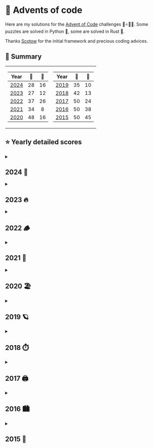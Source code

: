 # 🎁 Advents of code

Here are my solutions for the [Advent of Code](https://adventofcode.com) challenges 🎄⭐🎅🏻.
Some puzzles are solved in Python 🐍, some are solved in Rust 🦀.

Thanks [Scotow](https://github.com/scotow) for the initial framework and precious coding advices.

## 🎄 Summary
<table>
<tr VALIGN = TOP>
<td>

Year          |   🐍   |   🦀  |
:---:         | :---:  | :--: |
[2024](#2024) | 28     | 16
[2023](#2023) | 27     | 12
[2022](#2022) | 37     | 26
[2021](#2021) | 34     | 8 
[2020](#2020) | 48     | 16
</td>
<td>

Year           |   🐍   |   🦀  |
:---:          | :----: | :--: |
[2019](#2019) | 35     | 10
[2018](#2018) | 42     | 13
[2017](#2017) | 50     | 24
[2016](#2016) | 50     | 38
[2015](#2015) | 50     | 45
</td>
</tr> 

</table>


## ⭐ Yearly detailed scores

<details>
    <summary> 
    <a id="2024"><h2>2024 🎂</h2></a>
    </summary>

| Day | Title                                                                       | Python                                                                                    | Rust |
| :-: | :---------------------------------------------------------------------------| :---------------------------------------------------------------------------------------: | :---------------------------------------------------------------------------------------:|
| 01 | [Historian Hysteria      ](events/2024/01/01.md#day-1-historian-hysteria)    | [⭐⭐](https://github.com/baptistecottier/advents-of-code/tree/main/events/2024/01/01.py) | [⭐⭐](https://github.com/baptistecottier/advents-of-code/tree/main/events/2024/01/01.rs) |
| 02 | [Red-Nosed Reports       ](events/2024/02/02.md#day-2-red-nosed-reports)     | [⭐⭐](https://github.com/baptistecottier/advents-of-code/tree/main/events/2024/02/02.py) | [⭐⭐](https://github.com/baptistecottier/advents-of-code/tree/main/events/2024/02/02.rs) |
| 03 | [Mull It Over            ](events/2024/03/03.md#day-3-mull-it-over)          | [⭐⭐](https://github.com/baptistecottier/advents-of-code/tree/main/events/2024/03/03.py) | [⭐⭐](https://github.com/baptistecottier/advents-of-code/tree/main/events/2024/03/03.rs) |
| 04 | [Ceres Search            ](events/2024/04/04.md#day-4-ceres-search)          | [⭐⭐](https://github.com/baptistecottier/advents-of-code/tree/main/events/2024/04/04.py) | [⭐⭐](https://github.com/baptistecottier/advents-of-code/tree/main/events/2024/04/04.rs) |
| 05 | [Print Queue             ](events/2024/05/05.md#day-5-print-queue)           | [⭐⭐](https://github.com/baptistecottier/advents-of-code/tree/main/events/2024/05/05.py) | [⭐⭐](https://github.com/baptistecottier/advents-of-code/tree/main/events/2024/05/05.rs) |
| 06 | [Guard Gallivant         ](events/2024/06/06.md#day-6-guard-gallivant)       | [⭐⭐](https://github.com/baptistecottier/advents-of-code/tree/main/events/2024/06/06.py) |
| 07 | [Bridge Repair           ](events/2024/07/07.md#day-7-bridge-repair)         | [⭐⭐](https://github.com/baptistecottier/advents-of-code/tree/main/events/2024/07/07.py) |
| 08 | [Resonant Collinearity   ](events/2024/08/08.md#day-8-resonant-collinearity) | [⭐⭐](https://github.com/baptistecottier/advents-of-code/tree/main/events/2024/08/08.py) | [⭐⭐](https://github.com/baptistecottier/advents-of-code/tree/main/events/2024/08/08.rs) |
| 09 | [Disk Fragmenter         ](events/2024/09/09.md#day-9-disk-fragmenter)       | [⭐⭐](https://github.com/baptistecottier/advents-of-code/tree/main/events/2024/09/09.py) |
| 10 | [Hoof It                 ](events/2024/10/10.md#day-10-hoof-it)              | [⭐⭐](https://github.com/baptistecottier/advents-of-code/tree/main/events/2024/10/10.py) |
| 11 | [Plutonian Pebbles       ](events/2024/11/11.md#day-11-plutonian-pebbles)    | [⭐⭐](https://github.com/baptistecottier/advents-of-code/tree/main/events/2024/11/11.py) | [⭐⭐](https://github.com/baptistecottier/advents-of-code/tree/main/events/2024/11/11.rs) |
| 12 | [Garden Groups           ](events/2024/12/12.md#day-12-garden-groups)        | [⭐⭐](https://github.com/baptistecottier/advents-of-code/tree/main/events/2024/12/12.py) |
| 13 | [Claw Contrapion         ](events/2024/13/13.md#day-13-claw-contraption)     | [⭐⭐](https://github.com/baptistecottier/advents-of-code/tree/main/events/2024/13/13.py) | [⭐⭐](https://github.com/baptistecottier/advents-of-code/tree/main/events/2024/13/13.rs) |
| 14 | [Restroom Redoubt        ](events/2024/14/14.md#day-14-restroom-redoubt)     | [⭐⭐](https://github.com/baptistecottier/advents-of-code/tree/main/events/2024/14/14.py) |
| 15 | &emsp;&emsp;&emsp;&emsp;🔒
| 16 | &emsp;&emsp;&emsp;&emsp;🔒
| 17 | &emsp;&emsp;&emsp;&emsp;🔒
| 18 | &emsp;&emsp;&emsp;&emsp;🔒
| 19 | &emsp;&emsp;&emsp;&emsp;🔒
| 20 | &emsp;&emsp;&emsp;&emsp;🔒
| 21 | &emsp;&emsp;&emsp;&emsp;🔒
| 22 | &emsp;&emsp;&emsp;&emsp;🔒
| 23 | &emsp;&emsp;&emsp;&emsp;🔒
| 24 | &emsp;&emsp;&emsp;&emsp;🔒
| 25 | &emsp;&emsp;&emsp;&emsp;🔒

</details>

<details>
    <summary> 
    <a id="2023"><h2>2023 🔥 </h2></a>
    </summary>

| Day | Title                                                                                            |                                         Python                                         |                                          Rust                                          |
| :-: | :----------------------------------------------------------------------------------------------- | :------------------------------------------------------------------------------------: | :------------------------------------------------------------------------------------: |
| 01 | [Trebuchet?!                          ](events/2023/01/01.md#day-1-trebuchet)                       | [⭐⭐](https://github.com/baptistecottier/advents-of-code/tree/main/events/2023/01/01.py) | [⭐⭐](https://github.com/baptistecottier/advents-of-code/tree/main/events/2023/01/01.rs) |
| 02 | [Cube Conundrum                       ](events/2023/02/02.md#day-2-cube-conundrum)                  | [⭐⭐](https://github.com/baptistecottier/advents-of-code/tree/main/events/2023/02/02.py) | [⭐⭐](https://github.com/baptistecottier/advents-of-code/tree/main/events/2023/02/02.rs) |
| 03 | [Gear Ratios                          ](events/2023/03/03.md#day-3-gear-ratios)                     | [⭐⭐](https://github.com/baptistecottier/advents-of-code/tree/main/events/2023/03/03.py) |                                                                                        |
| 04 | [Scratchcards                         ](events/2023/04/04.md#day-4-scratchcards)                    | [⭐⭐](https://github.com/baptistecottier/advents-of-code/tree/main/events/2023/04/04.py) | [⭐⭐](https://github.com/baptistecottier/advents-of-code/tree/main/events/2023/04/04.rs) |
| 05 | [If You Give A Seed A Fertilizer&emsp;](events/2023/05/05.md#day-5-if-you-give-a-seed-a-fertilizer) | [⭐⭐](https://github.com/baptistecottier/advents-of-code/tree/main/events/2023/05/05.py) |                                                                                        |
| 06 | [Wait For It                          ](events/2023/06/06.md#day-6-wait-for-it)                     | [⭐⭐](https://github.com/baptistecottier/advents-of-code/tree/main/events/2023/06/06.py) | [⭐⭐](https://github.com/baptistecottier/advents-of-code/tree/main/events/2023/06/06.rs) |
| 07 | [Camel Cards                          ](events/2023/07/07.md#day-7-camel-cards)                     | [⭐⭐](https://github.com/baptistecottier/advents-of-code/tree/main/events/2023/07/07.py) | [⭐⭐](https://github.com/baptistecottier/advents-of-code/tree/main/events/2023/07/07.rs) |
| 08 | [Haunted Wasteland                    ](events/2023/08/08.md#day-8-haunted-wasteland)               | [⭐⭐](https://github.com/baptistecottier/advents-of-code/tree/main/events/2023/08/08.py) |                                                                                        |
| 09 | [Mirage Maintenance                   ](events/2023/09/09.md#day-9-mirage-maintenance)              | [⭐⭐](https://github.com/baptistecottier/advents-of-code/tree/main/events/2023/09/09.py) | [⭐⭐](https://github.com/baptistecottier/advents-of-code/tree/main/events/2023/09/09.rs) |
| 10 | [Pipe Maze                            ](events/2023/10/10.md#day-10-pipe-maze)                      | [⭐⭐](https://github.com/baptistecottier/advents-of-code/tree/main/events/2023/10/10.py) |                                                                                        |
| 11 | [Cosmic Expansion                     ](events/2023/11/11.md#day-11-cosmic-expansion)               | [⭐⭐](https://github.com/baptistecottier/advents-of-code/tree/main/events/2023/11/11.py) |                                                                                        |
| 12 | [Hot Springs                          ](events/2023/12/12.md#day-12-hot-springs)                    | [⭐  ](https://github.com/baptistecottier/advents-of-code/tree/main/events/2023/12/12.py) |                                                                                        |
| 13 | [Point of Incidence                   ](events/2023/13/13.md#day-13-point-of-incidence)             | [⭐⭐](https://github.com/baptistecottier/advents-of-code/tree/main/events/2023/13/13.py) |                                                                                        |
| 14 | [Parabolic Reflector Dish             ](events/2023/14/14.md#day-14-parabolic-reflector-dish)       | [⭐⭐](https://github.com/baptistecottier/advents-of-code/tree/main/events/2023/14/14.py) |                                                                                        |
| 15 | [Lens Library                         ](events/2023/15/15.md#day-15-lens-library)                   | [⭐⭐](https://github.com/baptistecottier/advents-of-code/tree/main/events/2023/15/15.py) | [⭐⭐](https://github.com/baptistecottier/advents-of-code/tree/main/events/2023/15/15.rs) |
| 16 | [The Floor Will Be Lava               ](events/2023/16/16.md#day-16-the-floor-will-be-lava)         | [⭐⭐](https://github.com/baptistecottier/advents-of-code/tree/main/events/2023/16/16.py) |                                                                                        |
| 17 | Clumsy Crucible                                                                                  |                                                                                        |                                                                                        |
| 18 | [Lavaduct Lagoon                      ](events/2023/18/18.md#day-18-lavaduct-lagoon)                | [⭐  ](https://github.com/baptistecottier/advents-of-code/tree/main/events/2023/18/18.py) |                                                                                        |
| 19 | [Aplenty                              ](events/2023/19/19.md#day-19-aplenty)                        | [⭐  ](https://github.com/baptistecottier/advents-of-code/tree/main/events/2023/19/19.py) |                                                                                        |
| 20 | Pulse Propagation                                                                                |                                                                                        |                                                                                        |
| 21 | Step Counter                                                                                     |                                                                                        |                                                                                        |
| 22 | Sand Slabs                                                                                       |                                                                                        |                                                                                        |
| 23 | A Long Walk                                                                                      |                                                                                        |                                                                                        |
| 24 | [Never Tell Me The Odds               ](events/2023/24/24.md#day-24-never-tell-me-the-odds)         | [⭐  ](https://github.com/baptistecottier/advents-of-code/tree/main/events/2023/24/24.py) |                                                                                        |
| 25 | Snowverload                                                                                      |                                                                                        |                                                                                        |

</details>

<details>
    <summary> 
    <a id="2022"><h2>2022 🪵 </h2></a>
    </summary>

| Day | Title                                                                               |                                         Python                                         |                                          Rust                                          |
| :-: | :---------------------------------------------------------------------------------- | :------------------------------------------------------------------------------------: | :------------------------------------------------------------------------------------: |
| 01 | [Calorie Counting          ](events/2022/01/01.md#day-1-calorie-counting)            | [⭐⭐](https://github.com/baptistecottier/advents-of-code/tree/main/events/2022/01/01.py) | [⭐⭐](https://github.com/baptistecottier/advents-of-code/tree/main/events/2022/01/01.rs) |
| 02 | [Rock Paper Scissors       ](events/2022/02/02.md#day-2-rock-paper-scissors)         | [⭐⭐](https://github.com/baptistecottier/advents-of-code/tree/main/events/2022/02/02.py) | [⭐⭐](https://github.com/baptistecottier/advents-of-code/tree/main/events/2022/02/02.rs) |
| 03 | [Rucksack Reorganization   ](events/2022/03/03.md#day-3-rucksack-reorganization)     | [⭐⭐](https://github.com/baptistecottier/advents-of-code/tree/main/events/2022/03/03.py) | [⭐⭐](https://github.com/baptistecottier/advents-of-code/tree/main/events/2022/03/03.rs) |
| 04 | [Camp Cleanup              ](events/2022/04/04.md#day-4-camp-cleanup)                | [⭐⭐](https://github.com/baptistecottier/advents-of-code/tree/main/events/2022/04/04.py) | [⭐⭐](https://github.com/baptistecottier/advents-of-code/tree/main/events/2022/04/04.rs) |
| 05 | [Supply Stacks             ](events/2022/05/05.md#day-5-supply-stacks)               | [⭐⭐](https://github.com/baptistecottier/advents-of-code/tree/main/events/2022/05/05.py) | [⭐⭐](https://github.com/baptistecottier/advents-of-code/tree/main/events/2022/05/05.rs) |
| 06 | [Tuning Trouble            ](events/2022/06/06.md#day-6-tuning-trouble)              | [⭐⭐](https://github.com/baptistecottier/advents-of-code/tree/main/events/2022/06/06.py) | [⭐⭐](https://github.com/baptistecottier/advents-of-code/tree/main/events/2022/06/06.rs) |
| 07 | [No Space Left On Device   ](events/2022/07/07.md#day-7-no-space-left-on-device)     | [⭐⭐](https://github.com/baptistecottier/advents-of-code/tree/main/events/2022/07/07.py) | [⭐⭐](https://github.com/baptistecottier/advents-of-code/tree/main/events/2022/07/07.rs) |
| 08 | [Treetop Tree House        ](events/2022/08/08.md#day-8-treetop-tree-house)          | [⭐⭐](https://github.com/baptistecottier/advents-of-code/tree/main/events/2022/08/08.py) |                                                                                        |
| 09 | [Rope Bridge               ](events/2022/09/09.md#day-9-rope-bridge)                 | [⭐⭐](https://github.com/baptistecottier/advents-of-code/tree/main/events/2022/09/09.py) | [⭐⭐](https://github.com/baptistecottier/advents-of-code/tree/main/events/2022/09/09.rs) |
| 10 | [Cathode-Ray Tube          ](events/2022/10/10.md#day-10-cathode-ray-tube)           | [⭐⭐](https://github.com/baptistecottier/advents-of-code/tree/main/events/2022/10/10.py) | [⭐⭐](https://github.com/baptistecottier/advents-of-code/tree/main/events/2022/10/10.rs) |
| 11 | [Monkey in the Middle      ](events/2022/11/11.md#day-11-monkey-in-the-middle)       | [⭐⭐](https://github.com/baptistecottier/advents-of-code/tree/main/events/2022/11/11.py) | [⭐⭐](https://github.com/baptistecottier/advents-of-code/tree/main/events/2022/11/11.rs) |
| 12 | [Hill Climbing Algorithm   ](events/2022/12/12.md#day-12-hill-climbing-algorithm)    | [⭐⭐](https://github.com/baptistecottier/advents-of-code/tree/main/events/2022/12/12.py) | [⭐⭐](https://github.com/baptistecottier/advents-of-code/tree/main/events/2022/12/12.rs) |
| 13 | [Distress Signal           ](events/2022/13/13.md#day-13-distress-signal)            | [⭐⭐](https://github.com/baptistecottier/advents-of-code/tree/main/events/2022/13/13.py) |                                                                                        |
| 14 | [Regolith Reservoir        ](events/2022/14/14.md#day-14-regolith-reservoir)         | [⭐⭐](https://github.com/baptistecottier/advents-of-code/tree/main/events/2022/14/14.py) | [⭐⭐](https://github.com/baptistecottier/advents-of-code/tree/main/events/2022/14/14.rs) |
| 15 | [Beacon Exclusion Zone     ](events/2022/15/15.md#day-15-beacon-exclusion-zone)      | [⭐⭐](https://github.com/baptistecottier/advents-of-code/tree/main/events/2022/15/15.py) |                                                                                        |
| 16 | Proboscidea Volcanium       |                                                                                        |                                                                                        |
| 17 | Pyroclastic Flow            |                                                                                        |                                                                                        |
| 18 | [Boiling Boulders          ](events/2022/18/18.md#day-18-boiling-boulders)           | [⭐  ](https://github.com/baptistecottier/advents-of-code/tree/main/events/2022/18/18.py) |                                                                                        |
| 19 | Not Enough Minerals         |                                                                                        |                                                                                        |
| 20 | [Grove Positioning System  ](events/2022/20/20.md#day-20-grove-positioning-system)   | [⭐⭐](https://github.com/baptistecottier/advents-of-code/tree/main/events/2022/20/20.py) |                                                                                        |
| 21 | [Monkey Math               ](events/2022/21/21.md#day-21-monkey-math)                | [⭐⭐](https://github.com/baptistecottier/advents-of-code/tree/main/events/2022/21/21.py) |                                                                                        |
| 22 | Monkey Map                  |                                                                                        |                                                                                        |
| 23 | Unstable Diffusion          |                                                                                        |                                                                                        |
| 24 | Blizzard Basin              |                                                                                        |                                                                                        |
| 25 | [Full of Hot Air           ](events/2022/25/25.md#day-25-full-of-hot-air)            | [⭐  ](https://github.com/baptistecottier/advents-of-code/tree/main/events/2022/25/25.py) |                                                                                        |

</details>

<details>
    <summary> 
    <a id="2021"><h2>2021 🪸</h2></a>
    </summary>

| Day | Title                                                                           |                                         Python                                            |                                          Rust                                          |
| :-: | :------------------------------------------------------------------------------ | :------------------------------------------------------------------------------------:    | :------------------------------------------------------------------------------------: |
| 01 | [Sonar Sweep               ](events/2021/01/01.md#day-1-sonar-sweep)             | [⭐⭐](https://github.com/baptistecottier/advents-of-code/tree/main/events/2021/01/01.py) | [⭐⭐](https://github.com/baptistecottier/advents-of-code/tree/main/events/2021/01/01.rs) |
| 02 | [Dive!                     ](events/2021/02/02.md#day-2-dive)                    | [⭐⭐](https://github.com/baptistecottier/advents-of-code/tree/main/events/2021/02/02.py) | [⭐⭐](https://github.com/baptistecottier/advents-of-code/tree/main/events/2021/02/02.rs) |
| 03 | [Binary Diagnostic         ](events/2021/03/03.md#day-3-binary-diagnostic)       | [⭐⭐](https://github.com/baptistecottier/advents-of-code/tree/main/events/2021/03/03.py) |                                                                                        |
| 04 | [Giant Squid               ](events/2021/04/04.md#day-4-giant-squid)             | [⭐⭐](https://github.com/baptistecottier/advents-of-code/tree/main/events/2021/04/04.py) |                                                                                        |
| 05 | [Hydrothermal Venture      ](events/2021/05/05.md#day-5-hydrothermal-venture)    | [⭐⭐](https://github.com/baptistecottier/advents-of-code/tree/main/events/2021/05/05.py) |                                                                                        |
| 06 | [Lanternfish               ](events/2021/06/06.md#day-6-lanternfish)             | [⭐⭐](https://github.com/baptistecottier/advents-of-code/tree/main/events/2021/06/06.py) | [⭐⭐](https://github.com/baptistecottier/advents-of-code/tree/main/events/2021/06/06.rs) |
| 07 | [The Treachery of Whales   ](events/2021/07/07.md#day-7-the-treachery-of-whales) | [⭐⭐](https://github.com/baptistecottier/advents-of-code/tree/main/events/2021/07/07.py) | [⭐⭐](https://github.com/baptistecottier/advents-of-code/tree/main/events/2021/07/07.rs) |
| 08 | [Seven Segment Search      ](events/2021/08/08.md#day-8-seven-segment-search)    | [⭐⭐](https://github.com/baptistecottier/advents-of-code/tree/main/events/2021/08/08.py) |                                                                                        |
| 09 | [Smoke Basin               ](events/2021/09/09.md#day-9-smoke-basin)             | [⭐⭐](https://github.com/baptistecottier/advents-of-code/tree/main/events/2021/09/09.py) |                                                                                        |
| 10 | [Syntax Scoring            ](events/2021/10/10.md#day-10-syntax-scoring)         | [⭐⭐](https://github.com/baptistecottier/advents-of-code/tree/main/events/2021/10/10.py) |                                                                                        |
| 11 | [Dumbo Octopus             ](events/2021/11/11.md#day-11-dumbo-octopus)          | [⭐⭐](https://github.com/baptistecottier/advents-of-code/tree/main/events/2021/11/11.py) |                                                                                        |
| 12 | [Passage Pathing           ](events/2021/12/12.md#day-12-passage-pathing)        | [⭐⭐](https://github.com/baptistecottier/advents-of-code/tree/main/events/2021/12/12.py) |                                                                                        |
| 13 | [Transparent Origami       ](events/2021/13/13.md#day-13-transparent-origami)    | [⭐⭐](https://github.com/baptistecottier/advents-of-code/tree/main/events/2021/13/13.py) |                                                                                        |
| 14 | [Extended Polymerization   ](events/2021/14/14.md#day-14-extended-polymerization)| [⭐⭐](https://github.com/baptistecottier/advents-of-code/tree/main/events/2021/14/14.py) |                                                                                        |
| 15 | [Chiton                    ](events/2021/15/15.md#day-15-chiton)                 | [⭐⭐](https://github.com/baptistecottier/advents-of-code/tree/main/events/2021/15/15.py) |                                                                                        |
| 16 | Packet Decoder                                                                   |                                                                                           |                                                                                        |
| 17 | [Trick Shot                ](events/2021/17/17.md#day-17-trick-shot)             | [⭐⭐](https://github.com/baptistecottier/advents-of-code/tree/main/events/2021/17/17.py) |                                                                                        |
| 18 | Snailfish                                                                        |                                                                                           |                                                                                        |
| 19 | Beacon Scanner                                                                   |                                                                                           |                                                                                        |
| 20 | Trench Map                                                                       |                                                                                           |                                                                                        |
| 21 | Dirac Dice                                                                       |                                                                                           |                                                                                        |
| 22 | Reactor Reboot                                                                   |                                                                                           |                                                                                        |
| 23 | Amphipod                                                                         |                                                                                           |                                                                                        |
| 24 | Arithmetic Logic Unit                                                            |                                                                                           |                                                                                        |
| 25 | [Sea Cucumber            ](events/2021/25/25.md#day-25-sea-cucumber)             | [⭐⭐](https://github.com/baptistecottier/advents-of-code/tree/main/events/2021/17/17.py)                                                                                       |                                                                                        |

</details>

<details>
    <summary> 
    <a id="2020"><h2> 2020 🏖️</h2></a>
    </summary>

| Day | Title                                                                          |                                         Python                                         |                                          Rust                                          |
| :-: | :----------------------------------------------------------------------------- | :------------------------------------------------------------------------------------: | :------------------------------------------------------------------------------------: |
| 01 | [Report Repair             ](events/2020/01/01.md#day-1-report-repair)            | [⭐⭐](https://github.com/baptistecottier/advents-of-code/tree/main/events/2020/01/01.py) | [⭐⭐](https://github.com/baptistecottier/advents-of-code/tree/main/events/2020/01/01.rs) |
| 02 | [Password Philosophy       ](events/2020/02/02.md#day-2-password-philosophy)      | [⭐⭐](https://github.com/baptistecottier/advents-of-code/tree/main/events/2020/02/02.py) | [⭐⭐](https://github.com/baptistecottier/advents-of-code/tree/main/events/2020/02/02.rs) |
| 03 | [Toboggan Trajectory       ](events/2020/03/03.md#day-3-toboggan-trajectory)      | [⭐⭐](https://github.com/baptistecottier/advents-of-code/tree/main/events/2020/03/03.py) | [⭐⭐](https://github.com/baptistecottier/advents-of-code/tree/main/events/2020/03/03.rs) |
| 04 | [Passport Processing       ](events/2020/04/04.md#day-4-passport-processing)      | [⭐⭐](https://github.com/baptistecottier/advents-of-code/tree/main/events/2020/04/04.py) | [⭐⭐](https://github.com/baptistecottier/advents-of-code/tree/main/events/2020/04/04.rs) |
| 05 | [Binary Boarding           ](events/2020/05/05.md#day-5-binary-boarding)          | [⭐⭐](https://github.com/baptistecottier/advents-of-code/tree/main/events/2020/05/05.py) | [⭐⭐](https://github.com/baptistecottier/advents-of-code/tree/main/events/2020/05/05.rs) |
| 06 | [Custom Customs            ](events/2020/06/06.md#day-6-custom-customs)           | [⭐⭐](https://github.com/baptistecottier/advents-of-code/tree/main/events/2020/06/06.py) | [⭐⭐](https://github.com/baptistecottier/advents-of-code/tree/main/events/2020/06/06.rs) |
| 07 | [Handy Haversacks          ](events/2020/07/07.md#day-7-handy-haversacks)         | [⭐⭐](https://github.com/baptistecottier/advents-of-code/tree/main/events/2020/07/07.py) | [⭐⭐](https://github.com/baptistecottier/advents-of-code/tree/main/events/2020/07/07.rs) |
| 08 | [Handheld Halting          ](events/2020/08/08.md#day-8-handheld-halting)         | [⭐⭐](https://github.com/baptistecottier/advents-of-code/tree/main/events/2020/08/08.py) | [⭐⭐](https://github.com/baptistecottier/advents-of-code/tree/main/events/2020/08/08.rs) |
| 09 | [Encoding Error            ](events/2020/09/09.md#day-9-encoding-error)           | [⭐⭐](https://github.com/baptistecottier/advents-of-code/tree/main/events/2020/09/09.py) |                                                                                        |
| 10 | [Adapter Array             ](events/2020/10/10.md#day-10-adapter-array)           | [⭐⭐](https://github.com/baptistecottier/advents-of-code/tree/main/events/2020/10/10.py) |                                                                                        |
| 11 | [Seating System            ](events/2020/11/11.md#day-11-seating-system)          | [⭐⭐](https://github.com/baptistecottier/advents-of-code/tree/main/events/2020/11/11.py) |                                                                                        |
| 12 | [Rain Risk                 ](events/2020/12/12.md#day-12-rain-risk)               | [⭐⭐](https://github.com/baptistecottier/advents-of-code/tree/main/events/2020/12/12.py) |                                                                                        |
| 13 | [Shuttle Search            ](events/2020/13/13.md#day-13-shuttle-search)          | [⭐⭐](https://github.com/baptistecottier/advents-of-code/tree/main/events/2020/13/13.py) |                                                                                        |
| 14 | [Docking Data              ](events/2020/14/14.md#day-14-docking-data)            | [⭐⭐](https://github.com/baptistecottier/advents-of-code/tree/main/events/2020/14/14.py) |                                                                                        |
| 15 | [Rambunctious Recitation   ](events/2020/15/15.md#day-15-rambunctious-recitation) | [⭐⭐](https://github.com/baptistecottier/advents-of-code/tree/main/events/2020/15/15.py) |                                                                                        |
| 16 | [Ticket Translation        ](events/2020/16/16.md#day-16-ticket-translation)      | [⭐⭐](https://github.com/baptistecottier/advents-of-code/tree/main/events/2020/16/16.py) |                                                                                        |
| 17 | [Conway Cubes              ](events/2020/17/17.md#day-17-conway-cubes)            | [⭐⭐](https://github.com/baptistecottier/advents-of-code/tree/main/events/2020/17/17.py) |                                                                                        |
| 18 | [Operation Order           ](events/2020/18/18.md#day-18-operation-order)         | [⭐⭐](https://github.com/baptistecottier/advents-of-code/tree/main/events/2020/18/18.py) |                                                                                        |
| 19 | [Monster Messages          ](events/2020/19/19.md#day-19-monster-messages)        | [⭐⭐](https://github.com/baptistecottier/advents-of-code/tree/main/events/2020/19/19.py) |                                                                                        |
| 20 | [Jurassic Jigsaw           ](events/2020/20/20.md#day-20-jurassic-jigsaw)         | [⭐ ](https://github.com/baptistecottier/advents-of-code/tree/main/events/2020/20/20.py) |                                                                                        |
| 21 | [Allergen Assessment       ](events/2020/21/21.md#day-21-allergen-assessment)     | [⭐⭐](https://github.com/baptistecottier/advents-of-code/tree/main/events/2020/21/21.py) |                                                                                        |
| 22 | [Crab Combat               ](events/2020/22/22.md#day-22-crab-combat)             | [⭐⭐](https://github.com/baptistecottier/advents-of-code/tree/main/events/2020/22/22.py) |                                                                                        |
| 23 | [Crab Cups                 ](events/2020/23/23.md#day-23-crab-cups)               | [⭐⭐](https://github.com/baptistecottier/advents-of-code/tree/main/events/2020/23/23.py) |                                                                                        |
| 24 | [Lobby Layout              ](events/2020/24/24.md#day-24-lobby-layout)            | [⭐⭐](https://github.com/baptistecottier/advents-of-code/tree/main/events/2020/24/24.py) |                                                                                        |
| 25 | [Combo Breaker             ](events/2020/25/25.md#day-25-combo-breaker)           | [ ⭐](https://github.com/baptistecottier/advents-of-code/tree/main/events/2020/25/25.py) |                                                                                        |

</details>

<details>
    <summary> 
    <a id="2019"><h2> 2019 🪐</h2></a>
    </summary>

| Day | Title                                                                                              |                                         Python                                         |                                          Rust                                          |
| :-: | :------------------------------------------------------------------------------------------------- | :------------------------------------------------------------------------------------: | :------------------------------------------------------------------------------------: |
| 01 | [The Tyranny of the Rocket Equation  ](events/2019/01/01.md#day-1-the-tyranny-of-the-rocket-equation) | [⭐⭐](https://github.com/baptistecottier/advents-of-code/tree/main/events/2019/01/01.py) | [⭐⭐](https://github.com/baptistecottier/advents-of-code/tree/main/events/2019/01/01.rs) |
| 02 | [1202 Program Alarm                  ](events/2019/02/02.md#day-2-1202-program-alarm)                 | [⭐⭐](https://github.com/baptistecottier/advents-of-code/tree/main/events/2019/02/02.py) |                                                                                        |
| 03 | [Crossed Wires                       ](events/2019/03/03.md#day-3-crossed-wires)                      | [⭐⭐](https://github.com/baptistecottier/advents-of-code/tree/main/events/2019/03/03.py) |                                                                                        |
| 04 | [Secure Container                    ](events/2019/04/04.md#day-4-secure-container)                   | [⭐⭐](https://github.com/baptistecottier/advents-of-code/tree/main/events/2019/04/04.py) |                                                                                        |
| 05 | [Sunny with a Chance of Asteroids    ](events/2019/05/05.md#day-5-sunny-with-a-chance-of-asteroids)   | [⭐⭐](https://github.com/baptistecottier/advents-of-code/tree/main/events/2019/05/05.py) |                                                                                        |
| 06 | [Universal Orbit Map                 ](events/2019/06/06.md#day-6-universal-orbit-map)                | [⭐⭐](https://github.com/baptistecottier/advents-of-code/tree/main/events/2019/06/06.py) |                                                                                        |
| 07 | [Amplification Circuit               ](events/2019/07/07.md#day-7-amplification-circuit)              | [⭐⭐](https://github.com/baptistecottier/advents-of-code/tree/main/events/2019/07/07.py) |                                                                                        |
| 08 | [Space Image Format                  ](events/2019/08/08.md#day-8-space-image-format)                 | [⭐⭐](https://github.com/baptistecottier/advents-of-code/tree/main/events/2019/08/08.py) |                                                                                        |
| 09 | [Sensor Boost                        ](events/2019/09/09.md#day-9-sensor-boost)                       | [⭐⭐](https://github.com/baptistecottier/advents-of-code/tree/main/events/2019/09/09.py) |                                                                                        |
| 10 | [Monitoring Station                  ](events/2019/10/10.md#day-10-monitoring-station)                | [⭐⭐](https://github.com/baptistecottier/advents-of-code/tree/main/events/2019/10/10.py) |                                                                                        |
| 11 | [Space Police                        ](events/2019/11/11.md#day-11-space-police)                      | [⭐⭐](https://github.com/baptistecottier/advents-of-code/tree/main/events/2019/11/11.py) |                                                                                        |
| 12 | [The N-Body Problem                  ](events/2019/12/12.md#day-12-the-n-body-problem)                | [⭐⭐](https://github.com/baptistecottier/advents-of-code/tree/main/events/2019/12/12.py) |                                                                                        |
| 13 | [Care Package                        ](events/2019/13/13.md#day-13-care-package)                      | [⭐⭐](https://github.com/baptistecottier/advents-of-code/tree/main/events/2019/13/13.py) |                                                                                        |
| 14 | Space Stoichiometry                                                                                |                                                                                        |                                                                                        |
| 15 | [Oxygen System                       ](events/2019/15/15.md#day-15-oxygen-system)                     | [⭐⭐](https://github.com/baptistecottier/advents-of-code/tree/main/events/2019/15/15.py) |                                                                                        |
| 16 | [Flawed Frequency Transmission       ](events/2019/16/16.md#day-16-flawed-frequency-transmission)     | [⭐⭐](https://github.com/baptistecottier/advents-of-code/tree/main/events/2019/16/16.py) |                                                                                        |
| 17 | [Set and Forget                      ](events/2019/17/17.md#day-17-set-and-forget)                    | [⭐  ](https://github.com/baptistecottier/advents-of-code/tree/main/events/2019/17/17.py) |                                                                                        |
| 18 | Many-Worlds Interpretation                                                                         |                                                                                        |                                                                                        |
| 19 | [Tractor Beam                        ](events/2019/19/19.md#day-19-tractor-beam)                      | [⭐⭐](https://github.com/baptistecottier/advents-of-code/tree/main/events/2019/19/19.py) |                                                                                        |
| 20 | Donut Maze                                                                                         |                                                                                        |                                                                                        |
| 21 | Springdroid Adventure                                                                              |                                                                                        |                                                                                        |
| 22 | [Slam Shuffle                        ](events/2019/22/22.md#day-22-slam-shuffle)                      | [⭐⭐](https://github.com/baptistecottier/advents-of-code/tree/main/events/2019/22/22.py) |                                                                                        |
| 23 | Category Six                                                                                       |                                                                                        |                                                                                        |
| 24 | [Planet of Discord                   ](events/2019/24/24.md#day-24-planet-of-discord)                 | [⭐ ](https://github.com/baptistecottier/advents-of-code/tree/main/events/2019/24/24.py) |                                                                                        |
| 25 | Cryostasis                                                                                         |                                                                                        |                                                                                        |

</details>

<details>
    <summary> 
    <a id="2018"><h2> 2018 ⏱️</h2></a>
    </summary>

| Day | Title                                                                                                   |                                         Python                                         |                                          Rust                                          |
| :-: | :------------------------------------------------------------------------------------------------------ | :------------------------------------------------------------------------------------: | :------------------------------------------------------------------------------------: |
| 01 | [Chronal Calibration                   ](events/2018/01/01.md#day-1-chronal-calibration)                   | [⭐⭐](https://github.com/baptistecottier/advents-of-code/tree/main/events/2018/01/01.py) | [⭐⭐](https://github.com/baptistecottier/advents-of-code/tree/main/events/2018/01/01.rs) |
| 02 | [Inventory Management System           ](events/2018/02/02.md#day-2-inventory-management-system)           | [⭐⭐](https://github.com/baptistecottier/advents-of-code/tree/main/events/2018/02/02.py) | [⭐⭐](https://github.com/baptistecottier/advents-of-code/tree/main/events/2018/02/02.rs) |
| 03 | [No Matter How You Slice It            ](events/2018/03/03.md#day-3-no-matter-how-you-slice-it)            | [⭐⭐](https://github.com/baptistecottier/advents-of-code/tree/main/events/2018/03/03.py) | [⭐⭐](https://github.com/baptistecottier/advents-of-code/tree/main/events/2018/03/03.rs) |
| 04 | [Repose Record                         ](events/2018/04/04.md#day-4-repose-record)                         | [⭐⭐](https://github.com/baptistecottier/advents-of-code/tree/main/events/2018/04/04.py) |                                                                                        |
| 05 | [Alchemical Reduction                  ](events/2018/05/05.md#day-5-alchemical-reduction)                  | [⭐⭐](https://github.com/baptistecottier/advents-of-code/tree/main/events/2018/05/05.py) | [⭐⭐](https://github.com/baptistecottier/advents-of-code/tree/main/events/2018/05/05.rs) |
| 06 | [Chronal Coordinates                   ](events/2018/06/06.md#day-6-chronal-coordinates)                   | [⭐⭐](https://github.com/baptistecottier/advents-of-code/tree/main/events/2018/06/06.py) | [⭐⭐](https://github.com/baptistecottier/advents-of-code/tree/main/events/2018/06/06.rs) |
| 07 | [The Sum of Its Parts                  ](events/2018/07/07.md#day-7-the-sum-of-its-parts)                  | [⭐⭐](https://github.com/baptistecottier/advents-of-code/tree/main/events/2018/07/07.py) |                                                                                        |
| 08 | [Memory Maneuver                       ](events/2018/08/08.md#day-8-memory-maneuver)                       | [⭐⭐](https://github.com/baptistecottier/advents-of-code/tree/main/events/2018/08/08.py) |                                                                                        |
| 09 | [Marble Mania                          ](events/2018/09/09.md#day-9-marble-mania)                          | [⭐⭐](https://github.com/baptistecottier/advents-of-code/tree/main/events/2018/09/09.py) |                                                                                        |
| 10 | [The Stars Align                       ](events/2018/10/10.md#day-10-the-stars-align)                      | [⭐⭐](https://github.com/baptistecottier/advents-of-code/tree/main/events/2018/10/10.py) |                                                                                        |
| 11 | [Chronal Charge                        ](events/2018/11/11.md#day-11-chronal-charge)                       | [⭐⭐](https://github.com/baptistecottier/advents-of-code/tree/main/events/2018/11/11.py) |                                                                                        |
| 12 | [Subterranean Sustainability           ](events/2018/12/12.md#day-12-subterranean-sustainability)          | [⭐⭐](https://github.com/baptistecottier/advents-of-code/tree/main/events/2018/12/12.py) |                                                                                        |
| 13 | [Mine Cart Madness                     ](events/2018/13/13.md#day-13-mine-cart-madness)                    | [⭐⭐](https://github.com/baptistecottier/advents-of-code/tree/main/events/2018/13/13.py) |                                                                                        |
| 14 | [Chocolate Charts                      ](events/2018/14/14.md#day-14-chocolate-charts)                     | [⭐⭐](https://github.com/baptistecottier/advents-of-code/tree/main/events/2018/14/14.py) |                                                                                        |
| 15 | Beverage Bandits                                                                                        |                                                                                        |                                                                                        |
| 16 | [Chronal Classification                ](events/2018/16/16.md#day-16-chronal-classification)               | [⭐⭐](https://github.com/baptistecottier/advents-of-code/tree/main/events/2018/16/16.py) |                                                                                        |
| 17 | Reservoir Research                                                                                      |                                                                                        |                                                                                        |
| 18 | [Settlers of The North Pole            ](events/2018/18/18.md#day-18-settlers-of-the-north-pole)           | [⭐⭐](https://github.com/baptistecottier/advents-of-code/tree/main/events/2018/18/18.py) |                                                                                        |
| 19 | [Go With The Flow                      ](events/2018/19/19.md#day-19-go-with-the-flow)                     | [⭐⭐](https://github.com/baptistecottier/advents-of-code/tree/main/events/2018/19/19.py) |                                                                                        |
| 20 | [A Regular Map                         ](events/2018/20/20.md#day-20-a-regular-map)                        | [⭐⭐](https://github.com/baptistecottier/advents-of-code/tree/main/events/2018/20/20.py) |                                                                                        |
| 21 | [Chronal Conversion                    ](events/2018/21/21.md#day-21-chronal-conversion)                   | [⭐  ](https://github.com/baptistecottier/advents-of-code/tree/main/events/2018/21/21.py) |                                                                                        |
| 22 | [Mode Maze                             ](events/2018/22/22.md#day-22-mode-maze)                            | [⭐⭐](https://github.com/baptistecottier/advents-of-code/tree/main/events/2018/22/22.py) |                                                                                        |
| 23 | [Experimental Emergency Teleportation  ](events/2018/23/23.md#day-23-experimental-emergency-teleportation) | [⭐⭐](https://github.com/baptistecottier/advents-of-code/tree/main/events/2018/23/23.py) |                                                                                        |
| 24 | Immune System Simulator 20XX                                                                            |                                                                                        |                                                                                        |
| 25 | [Four-Dimensional Adventure            ](events/2018/25/25.md#day-25-four-dimensional-adventure)           | [⭐  ](https://github.com/baptistecottier/advents-of-code/tree/main/events/2018/25/25.py) |                                                                                        |

</details>

<details>
    <summary> 
    <a id="2017"><h2> 2017 🖨️</h2></a>
    </summary>

| Day | Title                                                                                                        |                                         Python                                         |                                          Rust                                          |
| :-: | :----------------------------------------------------------------------------------------------------------- | :------------------------------------------------------------------------------------: | :------------------------------------------------------------------------------------: |
| 01 | [Inverse Captcha                           ](events/2017/01/01.md#day-1-inverse-captcha)                        | [⭐⭐](https://github.com/baptistecottier/advents-of-code/tree/main/events/2017/01/01.py) | [⭐⭐](https://github.com/baptistecottier/advents-of-code/tree/main/events/2017/01/01.rs) |
| 02 | [Corruption Checksum                       ](events/2017/02/02.md#day-2-corruption-checksum)                    | [⭐⭐](https://github.com/baptistecottier/advents-of-code/tree/main/events/2017/02/02.py) | [⭐⭐](https://github.com/baptistecottier/advents-of-code/tree/main/events/2017/02/02.rs) |
| 03 | [Spiral Memory                             ](events/2017/03/03.md#day-3-spiral-memory)                          | [⭐⭐](https://github.com/baptistecottier/advents-of-code/tree/main/events/2017/03/03.py) | [⭐⭐](https://github.com/baptistecottier/advents-of-code/tree/main/events/2017/03/03.rs) |
| 04 | [High-Entropy Passphrases                  ](events/2017/04/04.md#day-4-high-entropy-passphrases)               | [⭐⭐](https://github.com/baptistecottier/advents-of-code/tree/main/events/2017/04/04.py) | [⭐⭐](https://github.com/baptistecottier/advents-of-code/tree/main/events/2017/04/04.rs) |
| 05 | [A Maze of Twisty Trampolines, All Alike   ](events/2017/05/05.md#day-5-a-maze-of-twisty-trampolines-all-alike) | [⭐⭐](https://github.com/baptistecottier/advents-of-code/tree/main/events/2017/05/05.py) | [⭐⭐](https://github.com/baptistecottier/advents-of-code/tree/main/events/2017/05/05.rs) |
| 06 | [Memory Reallocation                       ](events/2017/06/06.md#day-6-memory-reallocation)                    | [⭐⭐](https://github.com/baptistecottier/advents-of-code/tree/main/events/2017/06/06.py) | [⭐⭐](https://github.com/baptistecottier/advents-of-code/tree/main/events/2017/06/06.rs) |
| 07 | [Recursive Circus                          ](events/2017/07/07.md#day-7-recursive-circus)                       | [⭐⭐](https://github.com/baptistecottier/advents-of-code/tree/main/events/2017/07/07.py) |                                                                                        |
| 08 | [I Heard You Like Registers                ](events/2017/08/08.md#day-8-i-heard-you-like-registers)             | [⭐⭐](https://github.com/baptistecottier/advents-of-code/tree/main/events/2017/08/08.py) | [⭐⭐](https://github.com/baptistecottier/advents-of-code/tree/main/events/2017/08/08.rs) |
| 09 | [Stream Processing                         ](events/2017/09/09.md#day-9-stream-processing)                      | [⭐⭐](https://github.com/baptistecottier/advents-of-code/tree/main/events/2017/09/09.py) | [⭐⭐](https://github.com/baptistecottier/advents-of-code/tree/main/events/2017/09/09.rs) |
| 10 | [Knot Hash                                 ](events/2017/10/10.md#day-10-knot-hash)                             | [⭐⭐](https://github.com/baptistecottier/advents-of-code/tree/main/events/2017/10/10.py) |                                                                                        |
| 11 | [Hex Ed                                    ](events/2017/11/11.md#day-11-hex-ed)                                | [⭐⭐](https://github.com/baptistecottier/advents-of-code/tree/main/events/2017/11/11.py) | [⭐⭐](https://github.com/baptistecottier/advents-of-code/tree/main/events/2017/11/11.rs) |
| 12 | [Digital Plumber                           ](events/2017/12/12.md#day-12-digital-plumber)                       | [⭐⭐](https://github.com/baptistecottier/advents-of-code/tree/main/events/2017/12/12.py) |                                                                                        |
| 13 | [Packet Scanners                           ](events/2017/13/13.md#day-13-packet-scanners)                       | [⭐⭐](https://github.com/baptistecottier/advents-of-code/tree/main/events/2017/13/13.py) | [⭐⭐](https://github.com/baptistecottier/advents-of-code/tree/main/events/2017/13/13.rs) |
| 14 | [Disk Defragmentation                      ](events/2017/14/14.md#day-14-disk-defragmentation)                  | [⭐⭐](https://github.com/baptistecottier/advents-of-code/tree/main/events/2017/14/14.py) |                                                                                        |
| 15 | [Dueling Generators                        ](events/2017/15/15.md#day-15-dueling-generators)                    | [⭐⭐](https://github.com/baptistecottier/advents-of-code/tree/main/events/2017/15/15.py) | [⭐⭐](https://github.com/baptistecottier/advents-of-code/tree/main/events/2017/15/15.rs) |
| 16 | [Permutation Promenade                     ](events/2017/16/16.md#day-16-permutation-promenade)                 | [⭐⭐](https://github.com/baptistecottier/advents-of-code/tree/main/events/2017/16/16.py) |                                                                                        |
| 17 | [Spinlock                                  ](events/2017/17/17.md#day-17-spinlock)                              | [⭐⭐](https://github.com/baptistecottier/advents-of-code/tree/main/events/2017/17/17.py) | [⭐⭐](https://github.com/baptistecottier/advents-of-code/tree/main/events/2017/17/17.rs) |
| 18 | [Duet                                      ](events/2017/18/18.md#day-18-duet)                                  | [⭐⭐](https://github.com/baptistecottier/advents-of-code/tree/main/events/2017/18/18.py) |                                                                                        |
| 19 | [A Series of Tubes                         ](events/2017/19/19.md#day-19-a-series-of-tubes)                     | [⭐⭐](https://github.com/baptistecottier/advents-of-code/tree/main/events/2017/19/19.py) |                                                                                        |
| 20 | [Particle Swarm                            ](events/2017/20/20.md#day-20-particle-swarm)                        | [⭐⭐](https://github.com/baptistecottier/advents-of-code/tree/main/events/2017/20/20.py) |                                                                                        |
| 21 | [Fractal Art                               ](events/2017/21/21.md#day-21-fractal-art)                           | [⭐⭐](https://github.com/baptistecottier/advents-of-code/tree/main/events/2017/21/21.py) |                                                                                        |
| 22 | [Sporifica Virus                           ](events/2017/22/22.md#day-22-sporifica-virus)                       | [⭐⭐](https://github.com/baptistecottier/advents-of-code/tree/main/events/2017/22/22.py) |                                                                                        |
| 23 | [Coprocessor Conflagration                 ](events/2017/23/23.md#day-23-coprocessor-conflagration)             | [⭐⭐](https://github.com/baptistecottier/advents-of-code/tree/main/events/2017/23/23.py) |                                                                                        |
| 24 | [Electromagnetic Moat                      ](events/2017/24/24.md#day-24-electromagnetic-moat)                  | [⭐⭐](https://github.com/baptistecottier/advents-of-code/tree/main/events/2017/24/24.py) |                                                                                        |
| 25 | [The Halting Problem                       ](events/2017/25/25.md#day-25-the-halting-problem)                   | [⭐⭐](https://github.com/baptistecottier/advents-of-code/tree/main/events/2017/25/25.py) |                                                                                        |

</details>

<details>
    <summary> 
    <a id="2016"><h2>2016 🏙️</h2></a>
    </summary>

| Day | Title                                                                                                     |                                         Python                                         |                                          Rust                                          |
| :-: | :-------------------------------------------------------------------------------------------------------- | :------------------------------------------------------------------------------------: | :------------------------------------------------------------------------------------: |
| 01 | [No Time for a Taxicab                 ](events/2016/01/01.md#day-1-no-time-for-a-taxicab)                   | [⭐⭐](https://github.com/baptistecottier/advents-of-code/tree/main/events/2016/01/01.py) | [⭐⭐](https://github.com/baptistecottier/advents-of-code/tree/main/events/2016/01/01.rs) |
| 02 | [Bathroom Security                     ](events/2016/02/02.md#day-2-bathroom-security)                       | [⭐⭐](https://github.com/baptistecottier/advents-of-code/tree/main/events/2016/02/02.py) | [⭐⭐](https://github.com/baptistecottier/advents-of-code/tree/main/events/2016/02/02.rs) |
| 03 | [Squares With Three Sides              ](events/2016/03/03.md#day-3-squares-with-three-sides)                | [⭐⭐](https://github.com/baptistecottier/advents-of-code/tree/main/events/2016/03/03.py) | [⭐⭐](https://github.com/baptistecottier/advents-of-code/tree/main/events/2016/03/03.rs) |
| 04 | [Security Through Obscurity            ](events/2016/04/04.md#day-4-security-through-obscurity)              | [⭐⭐](https://github.com/baptistecottier/advents-of-code/tree/main/events/2016/04/04.py) | [⭐⭐](https://github.com/baptistecottier/advents-of-code/tree/main/events/2016/04/04.rs) |
| 05 | [How About a Nice Game of Chess?       ](events/2016/05/05.md#day-5-how-about-a-nice-game-of-chess)          | [⭐⭐](https://github.com/baptistecottier/advents-of-code/tree/main/events/2016/05/05.py) | [⭐⭐](https://github.com/baptistecottier/advents-of-code/tree/main/events/2016/05/05.rs) |
| 06 | [Signals and Noise                     ](events/2016/06/06.md#day-6-signals-and-noise)                       | [⭐⭐](https://github.com/baptistecottier/advents-of-code/tree/main/events/2016/06/06.py) | [⭐⭐](https://github.com/baptistecottier/advents-of-code/tree/main/events/2016/06/06.rs) |
| 07 | [Internet Protocol Version 7           ](events/2016/07/07.md#day-7-internet-protocol-version-7)             | [⭐⭐](https://github.com/baptistecottier/advents-of-code/tree/main/events/2016/07/07.py) | [⭐⭐](https://github.com/baptistecottier/advents-of-code/tree/main/events/2016/07/07.rs) |
| 08 | [Two-Factor Authentication             ](events/2016/08/08.md#day-8-two-factor-authentication)               | [⭐⭐](https://github.com/baptistecottier/advents-of-code/tree/main/events/2016/08/08.py) | [⭐⭐](https://github.com/baptistecottier/advents-of-code/tree/main/events/2016/08/08.rs) |
| 09 | [Explosives in Cyberspace              ](events/2016/09/09.md#day-9-explosives-in-cyberspace)                | [⭐⭐](https://github.com/baptistecottier/advents-of-code/tree/main/events/2016/09/09.py) | [⭐⭐](https://github.com/baptistecottier/advents-of-code/tree/main/events/2016/09/09.rs) |
| 10 | [Balance Bots                          ](events/2016/10/10.md#day-10-balance-bots)                           | [⭐⭐](https://github.com/baptistecottier/advents-of-code/tree/main/events/2016/10/10.py) | [⭐⭐](https://github.com/baptistecottier/advents-of-code/tree/main/events/2016/10/10.rs) |
| 11 | [Radioisotope Thermoelectric Generators](events/2016/11/11.md#day-11-radioisotope-thermoelectric-generators) | [⭐⭐](https://github.com/baptistecottier/advents-of-code/tree/main/events/2016/11/11.py) | [⭐⭐](https://github.com/baptistecottier/advents-of-code/tree/main/events/2016/11/11.rs) |
| 12 | [Leonardo&#39;s Monorail               ](events/2016/12/12.md#day-12-leonardos-monorail)                     | [⭐⭐](https://github.com/baptistecottier/advents-of-code/tree/main/events/2016/12/12.py) | [⭐⭐](https://github.com/baptistecottier/advents-of-code/tree/main/events/2016/12/12.rs) |
| 13 | [A Maze of Twisty Little Cubicles      ](events/2016/13/13.md#day-13-a-maze-of-twisty-little-cubicles)       | [⭐⭐](https://github.com/baptistecottier/advents-of-code/tree/main/events/2016/13/13.py) | [⭐⭐](https://github.com/baptistecottier/advents-of-code/tree/main/events/2016/13/13.rs) |
| 14 | [One-Time Pad                          ](events/2016/14/14.md#day-14-one-time-pad)                           | [⭐⭐](https://github.com/baptistecottier/advents-of-code/tree/main/events/2016/14/14.py) | [⭐⭐](https://github.com/baptistecottier/advents-of-code/tree/main/events/2016/14/14.rs) |
| 15 | [Timing is Everything                  ](events/2016/15/15.md#day-15-timing-is-everything)                   | [⭐⭐](https://github.com/baptistecottier/advents-of-code/tree/main/events/2016/15/15.py) | [⭐⭐](https://github.com/baptistecottier/advents-of-code/tree/main/events/2016/15/15.rs) |
| 16 | [Dragon Checksum                       ](events/2016/16/16.md#day-16-dragon-checksum)                        | [⭐⭐](https://github.com/baptistecottier/advents-of-code/tree/main/events/2016/16/16.py) | [⭐⭐](https://github.com/baptistecottier/advents-of-code/tree/main/events/2016/16/16.rs) |
| 17 | [Two Steps Forward                     ](events/2016/17/17.md#day-17-two-steps-forward)                      | [⭐⭐](https://github.com/baptistecottier/advents-of-code/tree/main/events/2016/17/17.py) |                                                                                        |
| 18 | [Like a Rogue                          ](events/2016/18/18.md#day-18-like-a-rogue)                           | [⭐⭐](https://github.com/baptistecottier/advents-of-code/tree/main/events/2016/18/18.py) | [⭐⭐](https://github.com/baptistecottier/advents-of-code/tree/main/events/2016/18/18.rs) |
| 19 | [An Elephant Named Joseph              ](events/2016/19/19.md#day-19-an-elephant-named-joseph)               | [⭐⭐](https://github.com/baptistecottier/advents-of-code/tree/main/events/2016/19/19.py) | [⭐⭐](https://github.com/baptistecottier/advents-of-code/tree/main/events/2016/19/19.rs) |
| 20 | [Firewall Rules                        ](events/2016/20/20.md#day-20-firewall-rules)                         | [⭐⭐](https://github.com/baptistecottier/advents-of-code/tree/main/events/2016/20/20.py) |                                                                                        |
| 21 | [Scrambled Letters and Hash            ](events/2016/21/21.md#day-21-scrambled-letters-and-hash)             | [⭐⭐](https://github.com/baptistecottier/advents-of-code/tree/main/events/2016/21/21.py) |                                                                                        |
| 22 | [Grid Computing                        ](events/2016/22/22.md#day-22-grid-computing)                         | [⭐⭐](https://github.com/baptistecottier/advents-of-code/tree/main/events/2016/22/22.py) |                                                                                        |
| 23 | [Safe Cracking                         ](events/2016/23/23.md#day-23-safe-cracking)                          | [⭐⭐](https://github.com/baptistecottier/advents-of-code/tree/main/events/2016/23/23.py) | [⭐⭐](https://github.com/baptistecottier/advents-of-code/tree/main/events/2016/23/23.rs) |
| 24 | [Air Duct Spelunking                   ](events/2016/24/24.md#day-24-air-duct-spelunking)                    | [⭐⭐](https://github.com/baptistecottier/advents-of-code/tree/main/events/2016/24/24.py) |                                                                                        |
| 25 | [Clock Signal                          ](events/2016/25/25.md#day-25-clock-signal)                           | [⭐⭐](https://github.com/baptistecottier/advents-of-code/tree/main/events/2016/25/25.py) |                                                                                        |

</details>

<details>
    <summary> 
    <a id="2015"><h2>2015 🎄</h2></a>
    </summary>

| Day | Title                                                                                                      |                                         Python                                         |                                          Rust                                          |
| :-: | :--------------------------------------------------------------------------------------------------------- | :------------------------------------------------------------------------------------: | :------------------------------------------------------------------------------------: |
| 01 | [Not Quite Lisp                        ](events/2015/01/01.md#day-1-not-quite-lisp)                           | [⭐⭐](https://github.com/baptistecottier/advents-of-code/tree/main/events/2015/01/01.py) | [⭐⭐](https://github.com/baptistecottier/advents-of-code/tree/main/events/2015/01/01.rs) |
| 02 | [I Was Told There Would Be No Math     ](events/2015/02/02.md#day-2-i-was-told-there-would-be-no-math)        | [⭐⭐](https://github.com/baptistecottier/advents-of-code/tree/main/events/2015/02/02.py) | [⭐⭐](https://github.com/baptistecottier/advents-of-code/tree/main/events/2015/02/02.rs) |
| 03 | [Perfectly Spherical Houses in a Vacuum](events/2015/03/03.md#day-3-perfectly-spherical-houses-in-a-vacuum)   | [⭐⭐](https://github.com/baptistecottier/advents-of-code/tree/main/events/2015/03/03.py) | [⭐⭐](https://github.com/baptistecottier/advents-of-code/tree/main/events/2015/03/03.rs) |
| 04 | [The Ideal Stocking Stuffer            ](events/2015/04/04.md#day-4-the-ideal-stocking-stuffer)               | [⭐⭐](https://github.com/baptistecottier/advents-of-code/tree/main/events/2015/04/04.py) | [⭐⭐](https://github.com/baptistecottier/advents-of-code/tree/main/events/2015/04/04.rs) |
| 05 | [Doesn&#39;t He Have Intern-Elves For This?](events/2015/05/05.md#day-5-doesnt-he-have-intern-elves-for-this) | [⭐⭐](https://github.com/baptistecottier/advents-of-code/tree/main/events/2015/05/05.py) | [⭐⭐](https://github.com/baptistecottier/advents-of-code/tree/main/events/2015/05/05.rs) |
| 06 | [Probably a Fire Hazard                ](events/2015/06/06.md#day-6-probably-a-fire-hazard)                   | [⭐⭐](https://github.com/baptistecottier/advents-of-code/tree/main/events/2015/06/06.py) | [⭐⭐](https://github.com/baptistecottier/advents-of-code/tree/main/events/2015/06/06.rs) |
| 07 | [Some Assembly Required                ](events/2015/07/07.md#day-7-some-assembly-required)                   | [⭐⭐](https://github.com/baptistecottier/advents-of-code/tree/main/events/2015/07/07.py) | [⭐⭐](https://github.com/baptistecottier/advents-of-code/tree/main/events/2015/07/07.rs) |
| 08 | [Matchsticks                           ](events/2015/08/08.md#day-8-matchsticks)                              | [⭐⭐](https://github.com/baptistecottier/advents-of-code/tree/main/events/2015/08/08.py) | [⭐⭐](https://github.com/baptistecottier/advents-of-code/tree/main/events/2015/08/08.rs) |
| 09 | [All in a Single Night                 ](events/2015/09/09.md#day-9-all-in-a-single-night)                    | [⭐⭐](https://github.com/baptistecottier/advents-of-code/tree/main/events/2015/09/09.py) | [⭐⭐](https://github.com/baptistecottier/advents-of-code/tree/main/events/2015/09/09.rs) |
| 10 | [Elves Look, Elves Say                 ](events/2015/10/10.md#day-10-elves-look-elves-say)                    | [⭐⭐](https://github.com/baptistecottier/advents-of-code/tree/main/events/2015/10/10.py) | [⭐⭐](https://github.com/baptistecottier/advents-of-code/tree/main/events/2015/10/10.rs) |
| 11 | [Corporate Policy                      ](events/2015/11/11.md#day-11-corporate-policy)                        | [⭐⭐](https://github.com/baptistecottier/advents-of-code/tree/main/events/2015/11/11.py) | [⭐⭐](https://github.com/baptistecottier/advents-of-code/tree/main/events/2015/11/11.rs) |
| 12 | [JSAbacusFramework.io                  ](events/2015/12/12.md#day-12-jsabacusframeworkio)                     | [⭐⭐](https://github.com/baptistecottier/advents-of-code/tree/main/events/2015/12/12.py) | [⭐⭐](https://github.com/baptistecottier/advents-of-code/tree/main/events/2015/12/12.rs) |
| 13 | [Knights of the Dinner Table           ](events/2015/13/13.md#day-13-knights-of-the-dinner-table)             | [⭐⭐](https://github.com/baptistecottier/advents-of-code/tree/main/events/2015/13/13.py) | [⭐⭐](https://github.com/baptistecottier/advents-of-code/tree/main/events/2015/13/13.rs) |
| 14 | [Reindeer Olympics                     ](events/2015/14/14.md#day-14-reindeer-olympics)                       | [⭐⭐](https://github.com/baptistecottier/advents-of-code/tree/main/events/2015/14/14.py) | [⭐⭐](https://github.com/baptistecottier/advents-of-code/tree/main/events/2015/14/14.rs) |
| 15 | [Science for Hungry People             ](events/2015/15/15.md#day-15-science-for-hungry-people)               | [⭐⭐](https://github.com/baptistecottier/advents-of-code/tree/main/events/2015/15/15.py) | [⭐⭐](https://github.com/baptistecottier/advents-of-code/tree/main/events/2015/15/15.rs) |
| 16 | [Aunt Sue                              ](events/2015/16/16.md#day-16-aunt-sue)                                | [⭐⭐](https://github.com/baptistecottier/advents-of-code/tree/main/events/2015/16/16.py) | [⭐⭐](https://github.com/baptistecottier/advents-of-code/tree/main/events/2015/16/16.rs) |
| 17 | [No Such Thing as Too Much             ](events/2015/17/17.md#day-17-no-such-thing-as-too-much)               | [⭐⭐](https://github.com/baptistecottier/advents-of-code/tree/main/events/2015/17/17.py) | [⭐⭐](https://github.com/baptistecottier/advents-of-code/tree/main/events/2015/17/17.rs) |
| 18 | [Like a GIF For Your Yard              ](events/2015/18/18.md#day-18-like-a-gif-for-your-yard)                | [⭐⭐](https://github.com/baptistecottier/advents-of-code/tree/main/events/2015/18/18.py) | [⭐⭐](https://github.com/baptistecottier/advents-of-code/tree/main/events/2015/18/18.rs) |
| 19 | [Medicine for Rudolph                  ](events/2015/19/19.md#day-19-medicine-for-rudolph)                    | [⭐⭐](https://github.com/baptistecottier/advents-of-code/tree/main/events/2015/19/19.py) | [⭐⭐](https://github.com/baptistecottier/advents-of-code/tree/main/events/2015/19/19.rs) |
| 20 | [Infinite Elves and Infinite Houses    ](events/2015/20/20.md#day-20-infinite-elves-and-infinite-houses)      | [⭐⭐](https://github.com/baptistecottier/advents-of-code/tree/main/events/2015/20/20.py) | [⭐⭐](https://github.com/baptistecottier/advents-of-code/tree/main/events/2015/20/20.rs) |
| 21 | [RPG Simulator 20XX                    ](events/2015/21/21.md#day-21-rpg-simulator-20xx)                      | [⭐⭐](https://github.com/baptistecottier/advents-of-code/tree/main/events/2015/21/21.py) | [⭐⭐](https://github.com/baptistecottier/advents-of-code/tree/main/events/2015/21/21.rs) |
| 22 | [Wizard Simulator 20XX                 ](events/2015/22/22.md#day-22-wizard-simulator-20xx)                   | [⭐⭐](https://github.com/baptistecottier/advents-of-code/tree/main/events/2015/22/22.py) |                                                                                        |
| 23 | [Opening the Turing Lock               ](events/2015/23/23.md#day-23-opening-the-turing-lock)                 | [⭐⭐](https://github.com/baptistecottier/advents-of-code/tree/main/events/2015/23/23.py) |                                                                                        |
| 24 | [It Hangs in the Balance               ](events/2015/24/24.md#day-24-it-hangs-in-the-balance)                 | [⭐⭐](https://github.com/baptistecottier/advents-of-code/tree/main/events/2015/24/24.py) | [⭐⭐](https://github.com/baptistecottier/advents-of-code/tree/main/events/2015/24/24.rs) |
| 25 | [Let It Snow                           ](events/2015/25/25.md#day-25-let-it-snow)                             | [⭐⭐](https://github.com/baptistecottier/advents-of-code/tree/main/events/2015/25/25.py) | [⭐  ](https://github.com/baptistecottier/advents-of-code/tree/main/events/2015/25/25.rs) |

</details>
